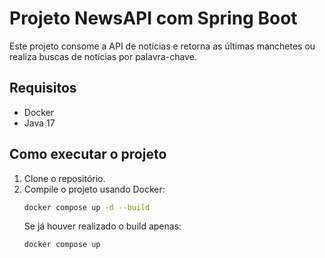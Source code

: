 # Projeto NewsAPI com Spring Boot

Este projeto consome a API de notícias e retorna as últimas manchetes ou realiza buscas de notícias por palavra-chave.

## Requisitos

- Docker
- Java 17

## Como executar o projeto

1. Clone o repositório.
2. Compile o projeto usando Docker:
   ```bash
   docker compose up -d --build
   ```
   Se já houver realizado o build apenas:
   ```bash
   docker compose up
